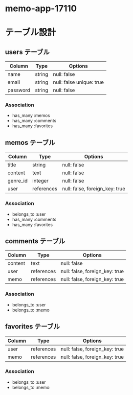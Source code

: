 # memo-app-17110

# テーブル設計

## users テーブル

| Column   | Type    | Options                  |
| -------- | ------- | ------------------------ |
| name     | string  | null: false              |
| email    | string  | null: false unique: true |
| password | string  | null: false              |

### Association

- has_many :memos
- has_many :comments
- has_many :favorites

## memos テーブル

| Column      | Type       | Options                        |
| ----------- | ---------- | ------------------------------ |
| title       | string     | null: false                    |
| content     | text       | null: false                    |
| genre_id    | integer    | null: false                    |
| user        | references | null: false, foreign_key: true |

### Association

- belongs_to :user
- has_many :comments
- has_many :favorites

## comments テーブル

| Column      | Type       | Options                        |
| ----------- | ---------- | ------------------------------ |
| content     | text       | null: false                    |
| user        | references | null: false, foreign_key: true |
| memo        | references | null: false, foreign_key: true |

### Association

- belongs_to :user
- belongs_to :memo

## favorites テーブル

| Column      | Type       | Options                        |
| ----------- | ---------- | ------------------------------ |
| user        | references | null: false, foreign_key: true |
| memo        | references | null: false, foreign_key: true |

### Association

- belongs_to :user
- belongs_to :memo